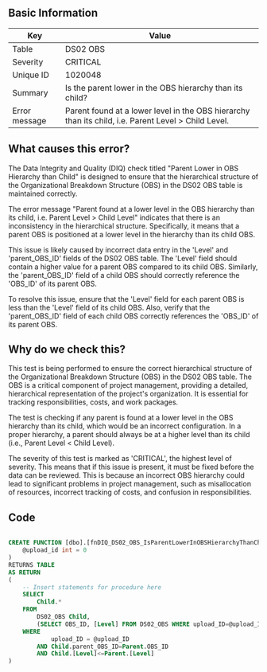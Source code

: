 ## Basic Information
| Key         | Value          |
|-------------|----------------|
| Table       | DS02 OBS |
| Severity    | CRITICAL |
| Unique ID   | 1020048   |
| Summary     | Is the parent lower in the OBS hierarchy than its child? |
| Error message | Parent found at a lower level in the OBS hierarchy than its child, i.e. Parent Level > Child Level. |

## What causes this error?

The Data Integrity and Quality (DIQ) check titled "Parent Lower in OBS Hierarchy than Child" is designed to ensure that the hierarchical structure of the Organizational Breakdown Structure (OBS) in the DS02 OBS table is maintained correctly. 

The error message "Parent found at a lower level in the OBS hierarchy than its child, i.e. Parent Level > Child Level" indicates that there is an inconsistency in the hierarchical structure. Specifically, it means that a parent OBS is positioned at a lower level in the hierarchy than its child OBS. 

This issue is likely caused by incorrect data entry in the 'Level' and 'parent_OBS_ID' fields of the DS02 OBS table. The 'Level' field should contain a higher value for a parent OBS compared to its child OBS. Similarly, the 'parent_OBS_ID' field of a child OBS should correctly reference the 'OBS_ID' of its parent OBS. 

To resolve this issue, ensure that the 'Level' field for each parent OBS is less than the 'Level' field of its child OBS. Also, verify that the 'parent_OBS_ID' field of each child OBS correctly references the 'OBS_ID' of its parent OBS.
## Why do we check this?


This test is being performed to ensure the correct hierarchical structure of the Organizational Breakdown Structure (OBS) in the DS02 OBS table. The OBS is a critical component of project management, providing a detailed, hierarchical representation of the project's organization. It is essential for tracking responsibilities, costs, and work packages.

The test is checking if any parent is found at a lower level in the OBS hierarchy than its child, which would be an incorrect configuration. In a proper hierarchy, a parent should always be at a higher level than its child (i.e., Parent Level < Child Level). 

The severity of this test is marked as 'CRITICAL', the highest level of severity. This means that if this issue is present, it must be fixed before the data can be reviewed. This is because an incorrect OBS hierarchy could lead to significant problems in project management, such as misallocation of resources, incorrect tracking of costs, and confusion in responsibilities. 
## Code

```sql

CREATE FUNCTION [dbo].[fnDIQ_DS02_OBS_IsParentLowerInOBSHierarchyThanChild] (
	@upload_id int = 0
)
RETURNS TABLE
AS RETURN
(
    -- Insert statements for procedure here
	SELECT 
		Child.* 
	FROM 
		DS02_OBS Child,
		(SELECT OBS_ID, [Level] FROM DS02_OBS WHERE upload_ID=@upload_ID) Parent
	WHERE 
			upload_ID = @upload_ID
		AND Child.parent_OBS_ID=Parent.OBS_ID
		AND Child.[Level]<=Parent.[Level]
)
```
